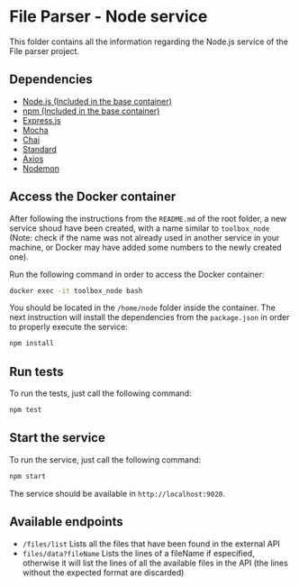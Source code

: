 # File Parser - Node service

This folder contains all the information regarding the Node.js service of the File parser project.

## Dependencies

* [Node.js (Included in the base container)](https://nodejs.org/)
* [npm (Included in the base container)](https://www.npmjs.com/)
* [Express.js](http://expressjs.com)
* [Mocha](https://mochajs.org/)
* [Chai](https://www.chaijs.com/)
* [Standard](https://www.npmjs.com/package/standard)
* [Axios](https://www.npmjs.com/package/axios)
* [Nodemon](https://www.npmjs.com/package/nodemon)

## Access the Docker container

After following the instructions from the `README.md` of the root folder, a new service shoud have been created, with a name similar to `toolbox_node` (Note: check if the name was not already used in another service in your machine, or Docker may have added some numbers to the newly created one).

Run the following command in order to access the Docker container:


```sh
docker exec -it toolbox_node bash
```

You should be located in the `/home/node` folder inside the container. The next instruction will install the dependencies from the `package.json` in order to properly execute the service:

```sh
npm install
```

## Run tests

To run the tests, just call the following command:

```sh
npm test
```

## Start the service

To run the service, just call the following command:

```sh
npm start
```

The service should be available in `http://localhost:9020`.

## Available endpoints

* `/files/list` Lists all the files that have been found in the external API
* `files/data?fileName` Lists the lines of a fileName if especified, otherwise it will list the lines of all the available files in the API (the lines without the expected format are discarded)



